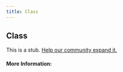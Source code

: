 ```yaml
---
title: Class
---
```


## Class

This is a stub. [Help our community expand it.](https://github.com/freeCodeCamp/guide-articles/tree/master/articles/CSS/Selectors/Attribute/Class/index.md)

<!-- The article goes here, in GitHub-flavored Markdown. Feel free to add YouTube videos, images, and CodePen/JSBin embeds  -->

#### More Information:
<!-- Please add any articles you think might be helpful to read before writing the article -->


